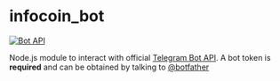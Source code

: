 # infocoin_bot
[![Bot API](https://img.shields.io/badge/Bot%20API-v.4.0.0-00aced.svg)](https://core.telegram.org/bots/api)


Node.js module to interact with official [Telegram Bot API](https://core.telegram.org/bots/api). A bot token is **required** and can be obtained by talking to [@botfather](https://telegram.me/BotFather)
